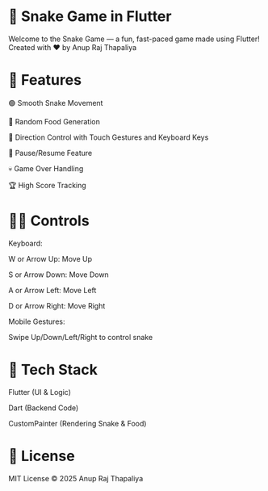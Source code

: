 # 🐍 Snake Game in Flutter
Welcome to the Snake Game — a fun, fast-paced game made using Flutter!
Created with ❤ by Anup Raj Thapaliya

# 📱 Features
🟢 Smooth Snake Movement

🍎 Random Food Generation

🧠 Direction Control with Touch Gestures and Keyboard Keys

🔄 Pause/Resume Feature

💀 Game Over Handling

🏆 High Score Tracking

# 🧑‍💻 Controls
Keyboard:

W or Arrow Up: Move Up

S or Arrow Down: Move Down

A or Arrow Left: Move Left

D or Arrow Right: Move Right

Mobile Gestures:

Swipe Up/Down/Left/Right to control snake

# 🔧 Tech Stack
Flutter (UI & Logic)

Dart (Backend Code)

CustomPainter (Rendering Snake & Food)

# 📄 License
MIT License
© 2025 Anup Raj Thapaliya
